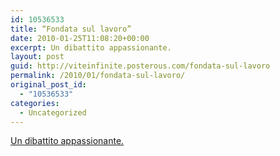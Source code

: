 ```yaml
---
id: 10536533
title: “Fondata sul lavoro”
date: 2010-01-25T11:08:20+00:00
excerpt: Un dibattito appassionante.
layout: post
guid: http://viteinfinite.posterous.com/fondata-sul-lavoro
permalink: /2010/01/fondata-sul-lavoro/
original_post_id:
  - "10536533"
categories:
  - Uncategorized
---
```

<div class="posterous_bookmarklet_entry">
  <a href="http://www.alfonsofuggetta.org/?p=7076#comments">Un dibattito appassionante.</a>
</div>